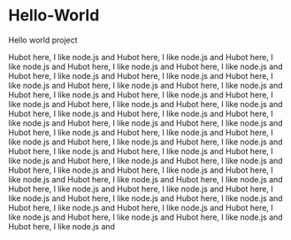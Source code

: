 # Hello-World
Hello world project


Hubot here, I like node.js and Hubot here, I like node.js and Hubot here, I like node.js and Hubot here, I like node.js and Hubot here, I like node.js and Hubot here, I like node.js and Hubot here, I like node.js and Hubot here, I like node.js and Hubot here, I like node.js and Hubot here, I like node.js and Hubot here, I like node.js and Hubot here, I like node.js and Hubot here, I like node.js and Hubot here, I like node.js and Hubot here, I like node.js and Hubot here, I like node.js and Hubot here, I like node.js and Hubot here, I like node.js and Hubot here, I like node.js and Hubot here, I like node.js and Hubot here, I like node.js and Hubot here, I like node.js and Hubot here, I like node.js and Hubot here, I like node.js and Hubot here, I like node.js and Hubot here, I like node.js and Hubot here, I like node.js and Hubot here, I like node.js and Hubot here, I like node.js and Hubot here, I like node.js and Hubot here, I like node.js and Hubot here, I like node.js and Hubot here, I like node.js and Hubot here, I like node.js and Hubot here, I like node.js and Hubot here, I like node.js and Hubot here, I like node.js and Hubot here, I like node.js and Hubot here, I like node.js and Hubot here, I like node.js and Hubot here, I like node.js and Hubot here, I like node.js and Hubot here, I like node.js and Hubot here, I like node.js and Hubot here, I like node.js and Hubot here, I like node.js and 

